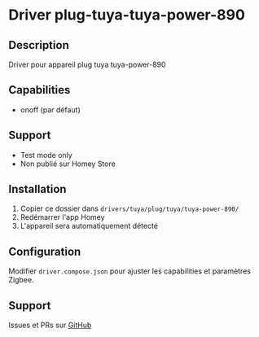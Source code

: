 # Driver plug-tuya-tuya-power-890

## Description
Driver pour appareil plug tuya tuya-power-890

## Capabilities
- onoff (par défaut)

## Support
- Test mode only
- Non publié sur Homey Store

## Installation
1. Copier ce dossier dans `drivers/tuya/plug/tuya/tuya-power-890/`
2. Redémarrer l'app Homey
3. L'appareil sera automatiquement détecté

## Configuration
Modifier `driver.compose.json` pour ajuster les capabilities et paramètres Zigbee.

## Support
Issues et PRs sur [GitHub](https://github.com/dlnraja/com.tuya.zigbee)
